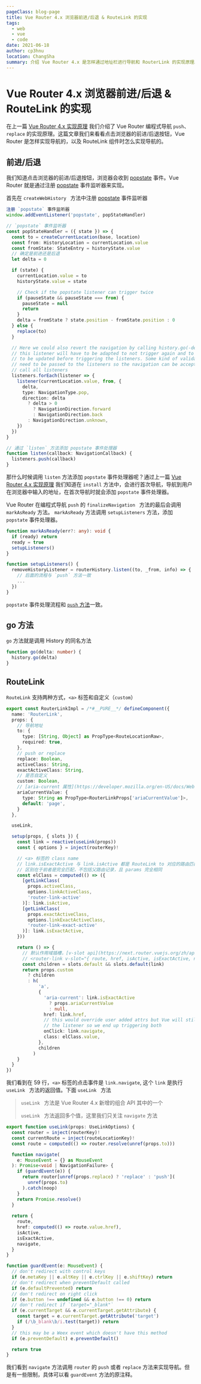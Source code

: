 ```yaml
---
pageClass: blog-page
title: Vue Router 4.x 浏览器前进/后退 & RouteLink 的实现
tags: 
  - web
  - vue
  - code
date: 2021-06-18
author: cp3hnu
location: ChangSha
summary: 介绍 Vue Router 4.x 是怎样通过地址栏进行导航和 RouterLink 的实现原理。
---
```


# Vue Router 4.x 浏览器前进/后退 & RouteLink 的实现

在上一篇 [Vue Router 4.x 实现原理](/2021/05/20/vue-router-theory/) 我们介绍了 Vue Router 编程式导航 `push`、`replace` 的实现原理。这篇文章我们来看看点击浏览器的前进/后退按钮，Vue Router 是怎样实现导航的，以及 RouteLink 组件时怎么实现导航的。

## 前进/后退

我们知道点击浏览器的前进/后退按钮，浏览器会收到 [popstate](https://developer.mozilla.org/en-US/docs/Web/API/Window/popstate_event) 事件。Vue Router 就是通过注册 [popstate](https://developer.mozilla.org/en-US/docs/Web/API/Window/popstate_event) 事件监听器来实现。

首先在 `createWebHistory ` 方法中注册 [popstate](https://developer.mozilla.org/en-US/docs/Web/API/Window/popstate_event) 事件监听器

```typescript {29-40}
注册 `popstate` 事件监听器
window.addEventListener('popstate', popStateHandler)

// `popstate` 事件监听器
const popStateHandler = ({ state }) => {
  const to = createCurrentLocation(base, location)
  const from: HistoryLocation = currentLocation.value
  const fromState: StateEntry = historyState.value
  // 确定是前进还是后退
  let delta = 0

  if (state) {
    currentLocation.value = to
    historyState.value = state

    // Check if the popstate listener can trigger twice
    if (pauseState && pauseState === from) {
      pauseState = null
      return
    }
    delta = fromState ? state.position - fromState.position : 0
  } else {
    replace(to)
  }

  // Here we could also revert the navigation by calling history.go(-delta)
  // this listener will have to be adapted to not trigger again and to wait for the url
  // to be updated before triggering the listeners. Some kind of validation function would also
  // need to be passed to the listeners so the navigation can be accepted
  // call all listeners
  listeners.forEach(listener => {
    listener(currentLocation.value, from, {
      delta,
      type: NavigationType.pop,
      direction: delta
        ? delta > 0
          ? NavigationDirection.forward
          : NavigationDirection.back
        : NavigationDirection.unknown,
    })
  })
}

// 通过 `listen` 方法添加 popstate 事件处理器
function listen(callback: NavigationCallback) {
  listeners.push(callback)
}
```

那什么时候调用 `listen` 方法添加 `popstate` 事件处理器呢？通过上一篇 [Vue Router 4.x 实现原理](./2021-05-20-vue-router-theory/) 我们知道在 `install` 方法中，会进行首次导航，导航到用户在浏览器中输入的地址，在首次导航时就会添加 `popstate` 事件处理器。

Vue Router 在编程式导航 `push` 的 `finalizeNavigation ` 方法的最后会调用 `markAsReady` 方法。 `markAsReady` 方法调用 `setupListeners` 方法，添加 `popstate` 事件处理器。

```typescript
function markAsReady(err?: any): void {
  if (ready) return
  ready = true
  setupListeners()
}

function setupListeners() {
  removeHistoryListener = routerHistory.listen((to, _from, info) => {
    // 后面的流程与 `push` 方法一致
    ...
  })
}
```

`popstate` 事件处理流程和 [`push` 方法](/2021/05/20/vue-router-theory/#push-方法)一致。

## go 方法

`go` 方法就是调用 History 的同名方法

```typescript
function go(delta: number) {
  history.go(delta)
}
```

## RouteLink

`RouteLink` 支持两种方式，`<a>` 标签和自定义（`custom`）

```typescript {59}
export const RouterLinkImpl = /*#__PURE__*/ defineComponent({
  name: 'RouterLink',
  props: {
    // 导航地址
    to: {
      type: [String, Object] as PropType<RouteLocationRaw>,
      required: true,
    },
    // push or replace
    replace: Boolean,
    activeClass: String,
    exactActiveClass: String,
    // 是否自定义
    custom: Boolean,
    // [aria-current 属性](https://developer.mozilla.org/en-US/docs/Web/Accessibility/ARIA/Attributes/aria-current)
    ariaCurrentValue: {
      type: String as PropType<RouterLinkProps['ariaCurrentValue']>,
      default: 'page',
    }
  },

  useLink,

  setup(props, { slots }) {
    const link = reactive(useLink(props))
    const { options } = inject(routerKey)!

    // <a> 标签的 class name
    // link.isExactActive 与 link.isActive 都是 RouteLink to 对应的路由匹配上当前的路由（currentRoute）
    // 区别在于前者是完全匹配，不包括父路由记录，且 params 完全相同
    const elClass = computed(() => ({
      [getLinkClass(
        props.activeClass,
        options.linkActiveClass,
        'router-link-active'
      )]: link.isActive,
      [getLinkClass(
        props.exactActiveClass,
        options.linkExactActiveClass,
        'router-link-exact-active'
      )]: link.isExactActive,
    }))

    return () => {
      // 默认作用域插槽，[v-slot api](https://next.router.vuejs.org/zh/api/#router-link-%E7%9A%84-v-slot)
      // <router-link v-slot="{ route, href, isActive, isExactActive, navigate }"></router-link>
      const children = slots.default && slots.default(link)
      return props.custom
        ? children
        : h(
            'a',
            {
              'aria-current': link.isExactActive
                ? props.ariaCurrentValue
                : null,
              href: link.href,
              // this would override user added attrs but Vue will still add
              // the listener so we end up triggering both
              onClick: link.navigate,
              class: elClass.value,
            },
            children
          )
    }
  }
})
```

我们看到在 59 行，`<a>` 标签的点击事件是 `link.navigate`, 这个 `link` 是执行 `useLink ` 方法的返回值。下面 `useLink ` 方法

>  `useLink ` 方法是 Vue Router 4.x 新增的组合 API 其中的一个 
>
>  `useLink ` 方法返回多个值，这里我们只关注 `navigate` 方法

```typescript {10-12}
export function useLink(props: UseLinkOptions) {
  const router = inject(routerKey)!
  const currentRoute = inject(routeLocationKey)!
  const route = computed(() => router.resolve(unref(props.to)))

  function navigate(
    e: MouseEvent = {} as MouseEvent
  ): Promise<void | NavigationFailure> {
    if (guardEvent(e)) {
      return router[unref(props.replace) ? 'replace' : 'push'](
        unref(props.to)
      ).catch(noop)
    }
    return Promise.resolve()
  }
  
  return {
    route,
    href: computed(() => route.value.href),
    isActive,
    isExactActive,
    navigate,
  }
}

function guardEvent(e: MouseEvent) {
  // don't redirect with control keys
  if (e.metaKey || e.altKey || e.ctrlKey || e.shiftKey) return
  // don't redirect when preventDefault called
  if (e.defaultPrevented) return
  // don't redirect on right click
  if (e.button !== undefined && e.button !== 0) return
  // don't redirect if `target="_blank"`
  if (e.currentTarget && e.currentTarget.getAttribute) {
    const target = e.currentTarget.getAttribute('target')
    if (/\b_blank\b/i.test(target)) return
  }
  // this may be a Weex event which doesn't have this method
  if (e.preventDefault) e.preventDefault()

  return true
}
```

我们看到  `navigate` 方法调用 `router`  的 `push` 或者 `replace` 方法来实现导航。但是有一些限制，具体可以看 `guardEvent` 方法的原注释。




